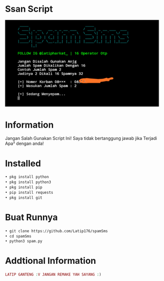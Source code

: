 # Ssan Script
<img src="latip.jpg" alt="Ssan Cok">

# Information
Jangan Salah Gunakan Script Ini!
Saya tidak bertanggung jawab jika
Terjadi Apa² dengan anda!
# Installed
```BASH
• pkg install python
• pkg install python3
• pkg install pip
• pip install requests
• pkg install git
```
# Buat Runnya
```BASH
• git clone https://github.com/Latip176/spamSms
• cd spamSms
• python3 spam.py
```
# Addtional Information
```PHP
LATIP GANTENG :V JANGAN REMAKE YAH SAYANG :)
```
